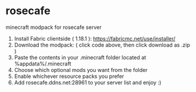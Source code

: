 # rosecafe

minecraft modpack for rosecafe server

1) Install Fabric clientside ( 1.18.1 ): https://fabricmc.net/use/installer/
2) Download the modpack: ( click code above, then click download as .zip )
3) Paste the contents in your .minecraft folder located at %appdata%/.minecraft
4) Choose which optional mods you want from the folder
5) Enable whichever resource packs you prefer
6) Add rosecafe.ddns.net:28961 to your server list and enjoy :) 
